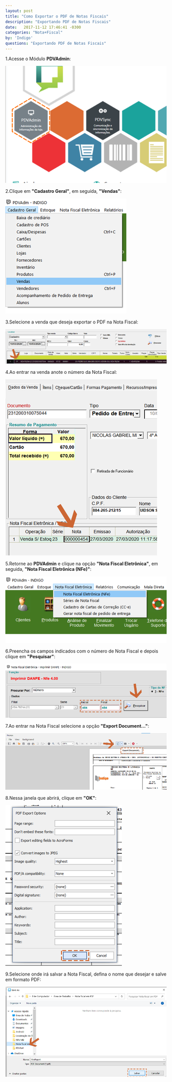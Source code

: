 ```yaml
---
layout: post
title: "Como Exportar o PDF de Notas Fiscais"
description: "Exportando PDF de Notas Fiscais"
date:   2017-11-12 17:46:41 -0300
categories: "Nota+Fiscal"
by: 'Indigo'
questions: "Exportando PDF de Notas Fiscais"
---
```


1.Acesse o Módulo **PDVAdmin**:

 ![](../../assets/img/notasfiscais/-05/01.png)

2.Clique em **"Cadastro Geral"**, em seguida, **"Vendas"**:

![](../../assets/img/notasfiscais/-05/02.png)

3.Selecione a venda que deseja exportar o PDF na Nota Fiscal:

![](../../assets/img/notasfiscais/-05/03.png)

4.Ao entrar na venda anote o número da Nota Fiscal:

 ![](../../assets/img/notasfiscais/-05/04.png)

5.Retorne ao **PDVAdmin** e clique na opção **"Nota Fiscal Eletrônica"**, em seguida, **"Nota Fiscal Eletrônica (NFe)"**:

 ![](../../assets/img/notasfiscais/-05/05.png)

 6.Preencha os campos indicados com o número de Nota Fiscal e depois clique em **"Pesquisar"**:

 ![](../../assets/img/notasfiscais/-05/06.png)

 7.Ao entrar na Nota Fiscal selecione a opção **"Export Document..."**:

 ![](../../assets/img/notasfiscais/-05/07.png)

 8.Nessa janela que abrirá, clique em **"OK"**:

  ![](../../assets/img/notasfiscais/-05/08.png)

9.Selecione onde irá salvar a Nota Fiscal, defina o nome que desejar e salve em formato PDF:

  ![](../../assets/img/notasfiscais/-05/09.png)
